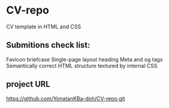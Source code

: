 # CV-repo
CV template in HTML and CSS



## Submitions check list:

Favicon briefcase
Single-page layout heading
Meta and og tags
Semantically correct HTML structure textured by internal CSS

## project URL
https://github.com/YonatanKBa-doh/CV-repo.git
